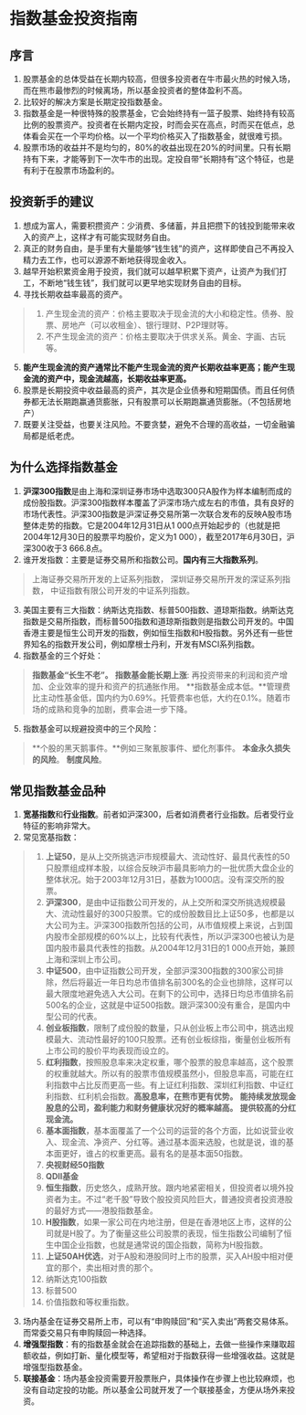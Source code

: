# 指数基金投资指南
## 序言
1. 股票基金的总体受益在长期内较高，但很多投资者在牛市最火热的时候入场，而在熊市最惨烈的时候离场，所以基金投资者的整体盈利不高。
2. 比较好的解决方案是长期定投指数基金。
3. 指数基金是一种很特殊的股票基金，它会始终持有一篮子股票、始终持有较高比例的股票资产。投资者在长期内定投，时而会买在高点，时而买在低点，总体看会买在一个平均价格。以一个平均价格买入了指数基金，就很难亏损。
4. 股票市场的收益并不是均匀的，80%的收益出现在20%的时间里。只有长期持有下来，才能等到下一次牛市的出现。定投自带“长期持有”这个特征，也是有利于在股票市场盈利的。
## 投资新手的建议
1. 想成为富人，需要积攒资产：少消费、多储蓄，并且把攒下的钱投到能带来收入的资产上，这样才有可能实现财务自由。
2. 真正的财务自由，是手里有大量能够“钱生钱”的资产，这样即使自己不再投入精力去工作，也可以源源不断地获得现金收入。
3. 越早开始积累资金用于投资，我们就可以越早积累下资产，让资产为我们打工，不断地“钱生钱”，我们就可以更早地实现财务自由的目标。
4. 寻找长期收益率最高的资产。
> 1. 产生现金流的资产：价格主要取决于现金流的大小和稳定性。债券、股票、房地产（可以收租金）、银行理财、P2P理财等。
> 2. 不产生现金流的资产：价格主要取决于供求关系。黄金、字画、古玩等。
5. **能产生现金流的资产通常比不能产生现金流的资产长期收益率更高；能产生现金流的资产中，现金流越高，长期收益率更高。**
6. 股票是长期投资中收益最高的资产，其次是企业债券和短期国债。而且任何债券都无法长期跑赢通货膨胀，只有股票可以长期跑赢通货膨胀。（不包括房地产）
7. 既要关注受益，也要关注风险。不要贪婪，避免不合理的高收益，一切金融骗局都是纸老虎。
## 为什么选择指数基金
1. **沪深300指数**是由上海和深圳证券市场中选取300只A股作为样本编制而成的成份股指数。沪深300指数样本覆盖了沪深市场六成左右的市值，具有良好的市场代表性。沪深300指数是沪深证券交易所第一次联合发布的反映A股市场整体走势的指数。它是2004年12月31日从1 000点开始起步的（也就是把2004年12月30日的股票平均股价，定义为1 000），截至2017年6月30日，沪深300收于3 666.8点。
2. 谁开发指数：主要是证券交易所和指数公司。**国内有三大指数系列**。
>  上海证券交易所开发的上证系列指数，
>  深圳证券交易所开发的深证系列指数，
>  中证指数有限公司开发的中证系列指数。
3. 美国主要有三大指数：纳斯达克指数、标普500指数、道琼斯指数。纳斯达克指数是交易所指数，而标普500指数和道琼斯指数则是指数公司开发的。中国香港主要是恒生公司开发的指数，例如恒生指数和H股指数。另外还有一些世界知名的指数开发公司，例如摩根士丹利，开发有MSCI系列指数。
4. 指数基金的三个好处：
>  **指数基金“长生不老”。**
>  **指数基金能长期上涨**: 再投资带来的利润和资产增加、企业效率的提升和资产的抗通胀作用。
>  **指数基金成本低。**管理费比主动性基金低，国内约为0.69%。托管费率也低，大约在0.1%。随着市场的成熟和竞争的加剧，费率会进一步下降。
5. 指数基金可以规避投资中的三个风险：
>  **个股的黑天鹅事件。**例如三聚氰胺事件、塑化剂事件。
>  **本金永久损失的风险**。
>  **制度风险**。
## 常见指数基金品种
1. **宽基指数**和**行业指数**。前者如沪深300，后者如消费者行业指数。后者受行业特征的影响非常大。
2. 常见宽基指数：
> 1. **上证50**，是从上交所挑选沪市规模最大、流动性好、最具代表性的50只股票组成样本股，以综合反映沪市最具影响力的一批优质大盘企业的整体状况。始于2003年12月31日，基数为1000店。没有深交所的股票。
> 2. **沪深300**，是由中证指数公司开发的，从上交所和深交所挑选规模最大、流动性最好的300只股票。它的成份股数目比上证50多，也都是以大公司为主。沪深300指数所包括的公司，从市值规模上来说，占到国内股市全部规模的60%以上，比较有代表性，所以沪深300也被认为是国内股市最具代表性的指数。从2004年12月31日的1 000点开始，兼顾上海和深圳上市公司。
> 3. **中证500**，由中证指数公司开发，全部沪深300指数的300家公司排除，然后将最近一年日均总市值排名前300名的企业也排除，这样可以最大限度地避免选入大公司。在剩下的公司中，选择日均总市值排名前500名的企业，这就是中证500指数。跟沪深300没有重合，是国内中型公司的代表。
> 4. **创业板指数**，限制了成份股的数量，只从创业板上市公司中，挑选出规模最大、流动性最好的100只股票。还有创业板综指，衡量创业板所有上市公司的股价平均表现而设立的。
> 5. **红利指数**，按照股息率来决定权重，哪个股票的股息率越高，这个股票的权重就越大。所以有的股票市值规模虽然小，但股息率高，可能在红利指数中占比反而更高一些。有上证红利指数、深圳红利指数、中证红利指数、红利机会指数。**高股息率，在熊市更有优势。** **能持续发放现金股息的公司，盈利能力和财务健康状况好的概率越高。** **提供较高的分红现金流。**
> 6. **基本面指数**，基本面覆盖了一个公司的运营的各个方面，比如说营业收入、现金流、净资产、分红等。通过基本面来选股，也就是说，谁的基本面更好，谁占的权重更高。最有名的是基本面50指数。
> 7. **央视财经50指数**
> 8. **QDII基金**
> 9. **恒生指数**，历史悠久，成熟开放。跟内地紧密相关，但投资者以境外投资者为主。不过“老千股”导致个股投资风险巨大，普通投资者投资港股的最好方式——港股指数基金。
> 10. **H股指数**，如果一家公司在内地注册，但是在香港地区上市，这样的公司就是H股了。为了衡量这些公司股票的表现，恒生指数公司编制了恒生中国企业指数，也就是通常说的国企指数，简称为H股指数。
> 11. **上证50AH优选**，对于A股和港股同时上市的股票，买入AH股中相对便宜的那个，卖出相对贵的那个。
> 12. 纳斯达克100指数
> 13. 标普500
> 14. 价值指数和等权重指数。
3. 场内基金在证券交易所上市，可以有“申购赎回”和“买入卖出”两套交易体系。而常委交易只有申购赎回一种选择。
4. **增强型指数**：有的指数基金就会在追踪指数的基础上，去做一些操作来赚取超额收益，例如打新、量化模型等，希望相对于指数获得一些增强收益。这就是增强型指数基金。
5. **联接基金**：场内基金投资需要开股票账户，具体操作在步骤上也比较麻烦，也没有自动定投的功能。所以基金公司就开发了一个联接基金，方便从场外来投资。
<!--stackedit_data:
eyJoaXN0b3J5IjpbMjA2MzUwOTU4MiwxNjM4NTcwMDQ0LDU2MD
U1MTY3MCwxNDA2MTM1MjE0LC0xNTYzMDE3ODI4LDEzMTg5Njkx
MzYsMTQ1MDcxMDMwLDQxODEzNDQyNyw4MzUwNTY2NjQsLTE3Mz
MwNTQxMjMsLTY2ODU0NTczLDE5ODc5Njc1MDcsLTE0NjE5MTY2
NjcsLTMzMzk4ODM3LDQzNDQ0ODEyNiwtMzA3ODEyNzg2LDE1Mz
MzNjE0NTEsLTE5ODc3MzIwMTAsLTE5ODExMjE5NzMsNjIwODY0
NDg3XX0=
-->